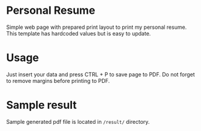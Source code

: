 # Personal Resume
Simple web page with prepared print layout to print my personal resume.
This template has hardcoded values but is easy to update.

# Usage
Just insert your data and press CTRL + P to save page to PDF. Do not forget to remove margins before printing to PDF.

# Sample result
Sample generated pdf file is located in `/result/` directory.
